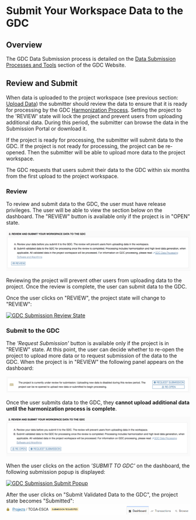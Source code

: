 # Submit Your Workspace Data to the GDC

## Overview

The GDC Data Submission process is detailed on the [Data Submission Processes and Tools](https://gdc.cancer.gov/submit-data/data-submission-processes-and-tools) section of the GDC Website.

## Review and Submit

When data is uploaded to the project workspace (see previous section: [Upload Data](Data_Upload_UG.md)) the submitter should review the data to ensure that it is ready for processing by the GDC [Harmonization Process](https://gdc.cancer.gov/submit-data/gdc-data-harmonization). Setting the project to the 'REVIEW' state will lock the project and prevent users from uploading additional data. During this period, the submitter can browse the data in the Submission Portal or download it.

If the project is ready for processing, the submitter will submit data to the GDC. If the project is not ready for processing, the project can be re-opened. Then the submitter will be able to upload more data to the project workspace.

The GDC requests that users submit their data to the GDC within six months from the first upload to the project workspace.

### Review

To review and submit data to the GDC, the user must have release privileges. The user will be able to view the section below on the dashboard. The "REVIEW" button is available only if the project is in "OPEN" state.

[![GDC Submission Review Tab](images/GDC_Submission_Submit_Release_Review_tab_2_v2.png)](images/GDC_Submission_Submit_Release_Review_tab_2_v2.png "Click to see the full image.")

Reviewing the project will prevent other users from uploading data to the project. Once the review is complete, the user can submit data to the GDC.

Once the user clicks on "REVIEW", the project state will change to "REVIEW":

[![GDC Submission Review State](images/GDC_Submission_Submit_Release_Project_State_Review_2.png)](images/GDC_Submission_Submit_Release_Project_State_Review_2.png "Click to see the full image.")



### Submit to the GDC

The _'Request Submission'_ button is available only if the project is in "REVIEW" state. At this point, the user can decide whether to re-open the project to upload more data or to request submission of the data to the GDC. When the project is in "REVIEW" the following panel appears on the dashboard:



[![GDC Submission Submit Tab](images/GDC_Submission_Submit_Release_Submit_tab_2_v3.png)](images/GDC_Submission_Submit_Release_Submit_tab_2_v3.png "Click to see the full image.")

Once the user submits data to the GDC, they __cannot upload additional data until the harmonization process is complete__.

[![GDC Submission Submission Tab](images/GDC_SUBMIT_TO_GDC_v2.png)](images/GDC_SUBMIT_TO_GDC_v2.png "Click to see the full image.")

When the user clicks on the action _'SUBMIT TO GDC'_ on the dashboard, the following submission popup is displayed:

[![GDC Submission Submit Popup](images/GDC_Submission_Submit_Release_Submit_Popup.png)](images/GDC_Submission_Submit_Release_Submit_Popup.png "Click to see the full image.")


After the user clicks on "Submit Validated Data to the GDC", the project state becomes "Submitted":
[![GDC Submission Project State](images/GDC_Submission_Submit_Release_Project_State.png)](images/GDC_Submission_Submit_Release_Project_State.png "Click to see the full image.")
